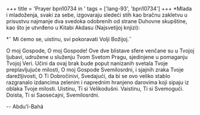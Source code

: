+++
title = 'Prayer bpn10734 in '
tags = ['lang-93', 'bpn10734']
+++
*Mlada i mladoženja, svaki za sebe, izgovaraju sledeći stih kao bračnu zakletvu u prisustvu najmanje dva svedoka odobrenih od strane Duhovne skupštine, kao što je utvrđeno u Kitabi Akdasu (Najsvetijoj knjizi):

*˝ Mi ćemo se, uistinu, svi pokoravati Volji Božijoj.˝



O moj Gospode, O moj Gospode! Ove dve blistave sfere venčane su u Tvojoj ljubavi, udružene u služenju Tvom Svetom Pragu, sjedinjene u pomaganju Tvojoj Veri. Učini da ovaj brak  bude poput nanizanih svetala Tvoje preplavljujuće milosti, O moj Gospode Svemilosrdni, i sjajnih zraka Tvoje darežljivosti, O Ti Dobročinivi, Svedajući, da bi se ovo veliko stablo razgranalo izdancima zelenim i naprednim hranjeno darovima koji sipaju iz oblaka Tvoje milosti.
Uistinu, Ti si Velikodušni. Vaistinu, Ti si Svemogući. Doista, Ti si Saosećajni, Svemilosrdni.

-- Abdu'l-Bahá
